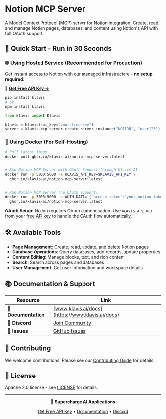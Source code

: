 # Notion MCP Server

A Model Context Protocol (MCP) server for Notion integration. Create, read, and manage Notion pages, databases, and content using Notion's API with full OAuth support.

## 🚀 Quick Start - Run in 30 Seconds

### 🌐 Using Hosted Service (Recommended for Production)

Get instant access to Notion with our managed infrastructure - **no setup required**:

**🔗 [Get Free API Key →](https://www.klavis.ai/home/api-keys)**

```bash
pip install klavis
# or
npm install klavis
```

```python
from klavis import Klavis

klavis = Klavis(api_key="your-free-key")
server = klavis.mcp_server.create_server_instance("NOTION", "user123")
```

### 🐳 Using Docker (For Self-Hosting)

```bash
# Pull latest image
docker pull ghcr.io/klavis-ai/notion-mcp-server:latest


# Run Notion MCP Server with OAuth Support through Klavis AI
docker run -p 5000:5000 -e KLAVIS_API_KEY=$KLAVIS_API_KEY \
  ghcr.io/klavis-ai/notion-mcp-server:latest


# Run Notion MCP Server (no OAuth support)
docker run -p 5000:5000 -e AUTH_DATA='{"access_token":"your_notion_token_here"}' \
  ghcr.io/klavis-ai/notion-mcp-server:latest
```

**OAuth Setup:** Notion requires OAuth authentication. Use `KLAVIS_API_KEY` from your [free API key](https://www.klavis.ai/home/api-keys) to handle the OAuth flow automatically.

## 🛠️ Available Tools

- **Page Management**: Create, read, update, and delete Notion pages
- **Database Operations**: Query databases, add records, update properties
- **Content Editing**: Manage blocks, text, and rich content
- **Search**: Search across pages and databases
- **User Management**: Get user information and workspace details

## 📚 Documentation & Support

| Resource | Link |
|----------|------|
| **📖 Documentation** | [www.klavis.ai/docs](https://www.klavis.ai/docs) |
| **💬 Discord** | [Join Community](https://discord.gg/p7TuTEcssn) |
| **🐛 Issues** | [GitHub Issues](https://github.com/klavis-ai/klavis/issues) |

## 🤝 Contributing

We welcome contributions! Please see our [Contributing Guide](../../CONTRIBUTING.md) for details.

## 📜 License

Apache 2.0 license - see [LICENSE](../../LICENSE) for details.

---

<div align="center">
  <p><strong>🚀 Supercharge AI Applications </strong></p>
  <p>
    <a href="https://www.klavis.ai">Get Free API Key</a> •
    <a href="https://www.klavis.ai/docs">Documentation</a> •
    <a href="https://discord.gg/p7TuTEcssn">Discord</a>
  </p>
</div>
